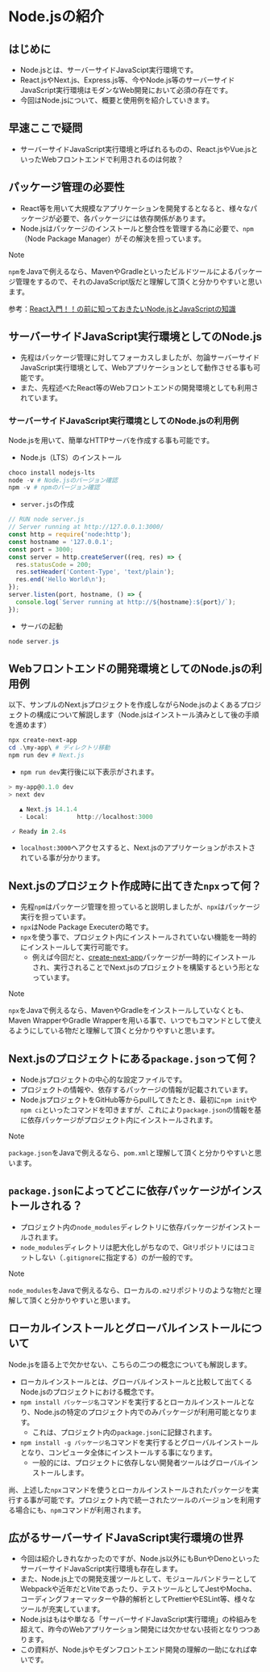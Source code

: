 # Node.jsの紹介

## はじめに

- Node.jsとは、サーバーサイドJavaScipt実行環境です。
- React.jsやNext.js、Express.js等、今やNode.js等のサーバーサイドJavaScript実行環境はモダンなWeb開発において必須の存在です。
- 今回はNode.jsについて、概要と使用例を紹介していきます。

## 早速ここで疑問

- サーバーサイドJavaScript実行環境と呼ばれるものの、React.jsやVue.jsといったWebフロントエンドで利用されるのは何故？

## パッケージ管理の必要性

- React等を用いて大規模なアプリケーションを開発するとなると、様々なパッケージが必要で、各パッケージには依存関係があります。
- Node.jsはパッケージのインストールと整合性を管理する為に必要で、`npm`（Node Package Manager）がその解決を担っています。

> [!NOTE]
> `npm`をJavaで例えるなら、MavenやGradleといったビルドツールによるパッケージ管理をするので、それのJavaScript版だと理解して頂くと分かりやすいと思います。

参考：[React入門！！の前に知っておきたいNode.jsとJavaScriptの知識](https://qiita.com/rpf_nob/items/6823fb8728754386ef30)

## サーバーサイドJavaScript実行環境としてのNode.js

- 先程はパッケージ管理に対してフォーカスしましたが、勿論サーバーサイドJavaScript実行環境として、Webアプリケーションとして動作させる事も可能です。
- また、先程述べたReact等のWebフロントエンドの開発環境としても利用されています。

### サーバーサイドJavaScript実行環境としてのNode.jsの利用例

Node.jsを用いて、簡単なHTTPサーバを作成する事も可能です。

- Node.js（LTS）のインストール

```powershell
choco install nodejs-lts
node -v # Node.jsのバージョン確認
npm -v # npmのバージョン確認
```

- `server.js`の作成

```js:server.js
// RUN node server.js
// Server running at http://127.0.0.1:3000/
const http = require('node:http');
const hostname = '127.0.0.1';
const port = 3000;
const server = http.createServer((req, res) => {
  res.statusCode = 200;
  res.setHeader('Content-Type', 'text/plain');
  res.end('Hello World\n');
});
server.listen(port, hostname, () => {
  console.log(`Server running at http://${hostname}:${port}/`);
});
```

- サーバの起動

```powershell
node server.js
```

## Webフロントエンドの開発環境としてのNode.jsの利用例

以下、サンプルのNext.jsプロジェクトを作成しながらNode.jsのよくあるプロジェクトの構成について解説します（Node.jsはインストール済みとして後の手順を進めます）

```powershell
npx create-next-app
cd .\my-app\ # ディレクトリ移動
npm run dev # Next.js
```

- `npm run dev`実行後に以下表示がされます。

```powershell
> my-app@0.1.0 dev
> next dev

   ▲ Next.js 14.1.4
   - Local:        http://localhost:3000

 ✓ Ready in 2.4s
```

- `localhost:3000`へアクセスすると、Next.jsのアプリケーションがホストされている事が分かります。

## Next.jsのプロジェクト作成時に出てきた`npx`って何？

- 先程`npm`はパッケージ管理を担っていると説明しましたが、`npx`はパッケージ実行を担っています。
- `npx`はNode Package Executerの略です。
- `npx`を使う事で、プロジェクト内にインストールされていない機能を一時的にインストールして実行可能です。
  - 例えば今回だと、[create-next-app](https://www.npmjs.com/package/create-next-app)パッケージが一時的にインストールされ、実行されることでNext.jsのプロジェクトを構築するという形となっています。

> [!NOTE]
> `npx`をJavaで例えるなら、MavenやGradleをインストールしていなくとも、Maven WrapperやGradle Wrapperを用いる事で、いつでもコマンドとして使えるようにしている物だと理解して頂くと分かりやすいと思います。

## Next.jsのプロジェクトにある`package.json`って何？

- Node.jsプロジェクトの中心的な設定ファイルです。
- プロジェクトの情報や、依存するパッケージの情報が記載されています。
- Node.jsプロジェクトをGitHub等からpullしてきたとき、最初に`npm init`や`npm ci`といったコマンドを叩きますが、これにより`package.json`の情報を基に依存パッケージがプロジェクト内にインストールされます。

> [!NOTE]
> `package.json`をJavaで例えるなら、`pom.xml`と理解して頂くと分かりやすいと思います。

## `package.json`によってどこに依存パッケージがインストールされる？

- プロジェクト内の`node_modules`ディレクトリに依存パッケージがインストールされます。
- `node_modules`ディレクトリは肥大化しがちなので、Gitリポジトリにはコミットしない（`.gitignore`に指定する）のが一般的です。

> [!NOTE]
> `node_modules`をJavaで例えるなら、ローカルの`.m2`リポジトリのような物だと理解して頂くと分かりやすいと思います。

## ローカルインストールとグローバルインストールについて

Node.jsを語る上で欠かせない、こちらの二つの概念についても解説します。

- ローカルインストールとは、グローバルインストールと比較して出てくるNode.jsのプロジェクトにおける概念です。
- `npm install パッケージ名`コマンドを実行するとローカルインストールとなり、Node.jsの特定のプロジェクト内でのみパッケージが利用可能となります。
  - これは、プロジェクト内の`package.json`に記録されます。
- `npm install -g パッケージ名`コマンドを実行するとグローバルインストールとなり、コンピュータ全体にインストールする事になります。
  - 一般的には、プロジェクトに依存しない開発者ツールはグローバルインストールします。

尚、上述した`npx`コマンドを使うとローカルインストールされたパッケージを実行する事が可能です。プロジェクト内で統一されたツールのバージョンを利用する場合にも、`npm`コマンドが利用されます。

## 広がるサーバーサイドJavaScript実行環境の世界

- 今回は紹介しきれなかったのですが、Node.js以外にもBunやDenoといったサーバーサイドJavaScript実行環境も存在します。
- また、Node.js上での開発支援ツールとして、モジュールバンドラーとしてWebpackや近年だとViteであったり、テストツールとしてJestやMocha、コーディングフォーマッターや静的解析としてPrettierやESLint等、様々なツールが充実しています。
- Node.jsはもはや単なる「サーバーサイドJavaScript実行環境」の枠組みを超えて、昨今のWebアプリケーション開発には欠かせない技術となりつつあります。
- この資料が、Node.jsやモダンフロントエンド開発の理解の一助になれば幸いです。
